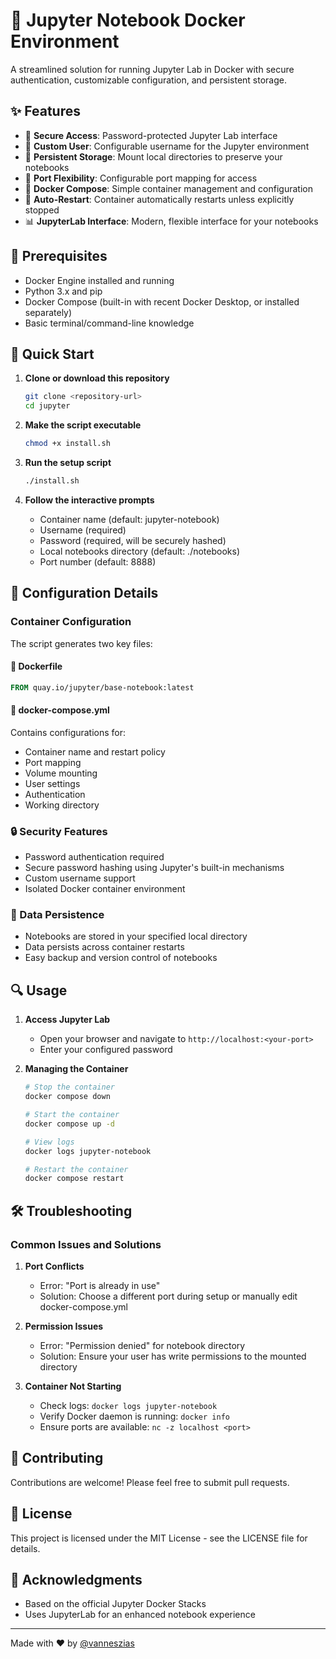 # 🚀 Jupyter Notebook Docker Environment

A streamlined solution for running Jupyter Lab in Docker with secure authentication, customizable configuration, and persistent storage.

## ✨ Features

- 🔐 **Secure Access**: Password-protected Jupyter Lab interface
- 👤 **Custom User**: Configurable username for the Jupyter environment
- 📁 **Persistent Storage**: Mount local directories to preserve your notebooks
- 🔌 **Port Flexibility**: Configurable port mapping for access
- 🐳 **Docker Compose**: Simple container management and configuration
- 🔄 **Auto-Restart**: Container automatically restarts unless explicitly stopped
- 📊 **JupyterLab Interface**: Modern, flexible interface for your notebooks

## 🔧 Prerequisites

- Docker Engine installed and running
- Python 3.x and pip
- Docker Compose (built-in with recent Docker Desktop, or installed separately)
- Basic terminal/command-line knowledge

## 🚀 Quick Start

1. **Clone or download this repository**
   ```bash
   git clone <repository-url>
   cd jupyter
   ```

2. **Make the script executable**
   ```bash
   chmod +x install.sh
   ```

3. **Run the setup script**
   ```bash
   ./install.sh
   ```

4. **Follow the interactive prompts**
   - Container name (default: jupyter-notebook)
   - Username (required)
   - Password (required, will be securely hashed)
   - Local notebooks directory (default: ./notebooks)
   - Port number (default: 8888)

## 📝 Configuration Details

### Container Configuration
The script generates two key files:

#### 🐳 Dockerfile
```dockerfile
FROM quay.io/jupyter/base-notebook:latest
```

#### 🔧 docker-compose.yml
Contains configurations for:
- Container name and restart policy
- Port mapping
- Volume mounting
- User settings
- Authentication
- Working directory

### 🔒 Security Features
- Password authentication required
- Secure password hashing using Jupyter's built-in mechanisms
- Custom username support
- Isolated Docker container environment

### 📂 Data Persistence
- Notebooks are stored in your specified local directory
- Data persists across container restarts
- Easy backup and version control of notebooks

## 🔍 Usage

1. **Access Jupyter Lab**
   - Open your browser and navigate to `http://localhost:<your-port>`
   - Enter your configured password

2. **Managing the Container**
   ```bash
   # Stop the container
   docker compose down

   # Start the container
   docker compose up -d

   # View logs
   docker logs jupyter-notebook

   # Restart the container
   docker compose restart
   ```

## 🛠️ Troubleshooting

### Common Issues and Solutions

1. **Port Conflicts**
   - Error: "Port is already in use"
   - Solution: Choose a different port during setup or manually edit docker-compose.yml

2. **Permission Issues**
   - Error: "Permission denied" for notebook directory
   - Solution: Ensure your user has write permissions to the mounted directory

3. **Container Not Starting**
   - Check logs: `docker logs jupyter-notebook`
   - Verify Docker daemon is running: `docker info`
   - Ensure ports are available: `nc -z localhost <port>`

## 🤝 Contributing

Contributions are welcome! Please feel free to submit pull requests.

## 📜 License

This project is licensed under the MIT License - see the LICENSE file for details.

## 🙏 Acknowledgments

- Based on the official Jupyter Docker Stacks
- Uses JupyterLab for an enhanced notebook experience

---
Made with ❤️ by [@vanneszias](https://github.com/vanneszias)
